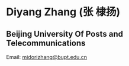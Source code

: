 # Diyang Zhang (张 棣扬)
## Beijing University Of Posts and Telecommunications
Email: <midorizhang@bupt.edu.cn>
